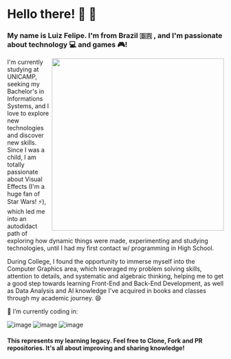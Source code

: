 # Hello there! 👋 :bear:

<!--
**luizfelipers/luizfelipers** is a ✨ _special_ ✨ repository because its `README.md` (this file) appears on your GitHub profile.

Here are some ideas to get you started:

-  I’m currently working on ...
-
- 👯 I’m looking to collaborate on ...
- 🤔 I’m looking for help with ...
- 💬 Ask me about ...
- 📫 How to reach me: ...
-  Pronouns: ...
- ⚡ Fun fact: ...
-->
### My name is Luiz Felipe. I'm from Brazil :brazil: , and I'm passionate about technology :computer: and games :video_game:!

<img src="https://raw.githubusercontent.com/MicaelliMedeiros/micaellimedeiros/master/image/computer-illustration.png" min-width="400px" max-width="400px" width="400px" align="right">

I'm currently studying at UNICAMP, seeking my Bachelor's in Informations Systems, and I love to explore new technologies and discover new skills. Since I was a child, I am totally passionate about Visual Effects (I'm a huge fan of Star Wars! ⚡), which led me into an autodidact path of exploring how dynamic things were made, experimenting and studying technologies, until I had my first contact w/ programming in High School. 

During College, I found the opportunity to immerse myself into the Computer Graphics area, which leveraged my problem solving skills, attention to details, and systematic and algebraic thinking,  helping me to get a good step towards learning Front-End and Back-End Development, as well as Data Analysis and AI knowledge I've acquired in books and classes through my academic journey. 😄


 🔭 I’m currently coding in:
 
![image](https://img.shields.io/badge/JavaScript-323330?style=for-the-badge&logo=javascript&logoColor=F7DF1E)
![image](https://img.shields.io/badge/Python-3776AB?style=for-the-badge&logo=python&logoColor=white)
![image](https://img.shields.io/badge/C%23-239120?style=for-the-badge&logo=c-sharp&logoColor=white)

#### This represents my learning legacy. Feel free to Clone, Fork and PR repositories.  It's all about improving and sharing knowledge!


